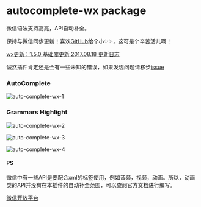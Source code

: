 # autocomplete-wx package

微信语法支持高亮，API自动补全。

保持与微信同步更新！喜欢[GitHub](https://github.com/HarwordLiu/autoComplete-wx)给个小✨✨，这可是个辛苦活儿啊！

[wx更新：1.5.0 基础库更新 2017.08.18 更新日志](https://mp.weixin.qq.com/debug/wxadoc/dev/devtools/new.html)

诚然插件肯定还是会有一些未知的错误，如果发现问题请移步[issue](https://github.com/HarwordLiu/autoComplete-wx/issues/new)

### AutoComplete
![auto-complete-wx-1](http://orsg2lmcy.bkt.clouddn.com/auto-wx-1.gif)

### Grammars Highlight

![auto-complete-wx-2](http://orsg2lmcy.bkt.clouddn.com/auto-wx-2.png)

![auto-complete-wx-3](http://orsg2lmcy.bkt.clouddn.com/auto-wx-3.png)

![auto-complete-wx-4](http://orsg2lmcy.bkt.clouddn.com/auto-wx-4.png)

#### PS

微信中有一些API是要配合xml的标签使用，例如音频，视频，动画。所以，动画类的API并没有在本插件的自动补全范围，可以查阅官方文档进行编写。

[微信开放平台](https://mp.weixin.qq.com/debug/wxadoc/dev/api/canvas/intro.html)
